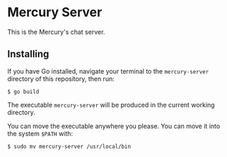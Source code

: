 # Mercury Server

This is the Mercury's chat server.

## Installing

If you have Go installed, navigate your terminal to the ``mercury-server`` directory of this repository, then run:

```
$ go build
```

The executable ``mercury-server`` will be produced in the current working directory.

You can move the executable anywhere you please. You can move it into the system ``$PATH`` with:

```
$ sudo mv mercury-server /usr/local/bin
```
